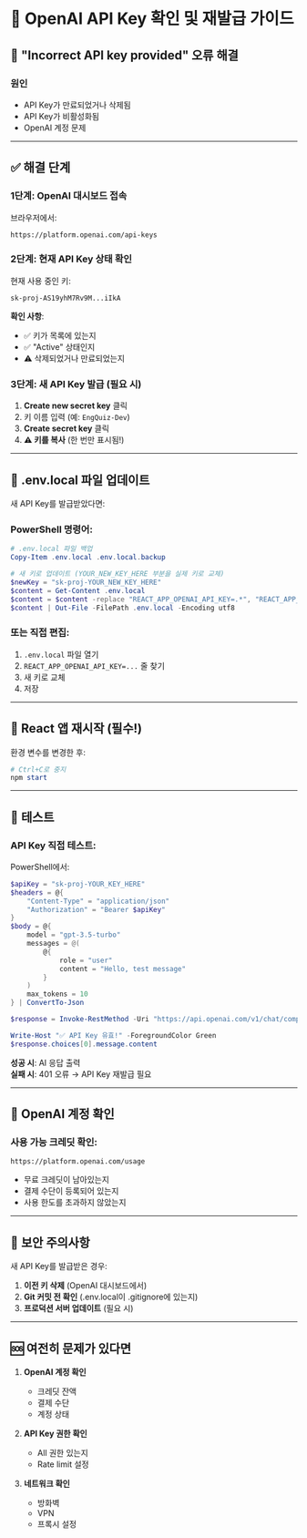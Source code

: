 # 🔑 OpenAI API Key 확인 및 재발급 가이드

## 🚨 "Incorrect API key provided" 오류 해결

### **원인**
- API Key가 만료되었거나 삭제됨
- API Key가 비활성화됨
- OpenAI 계정 문제

---

## ✅ **해결 단계**

### **1단계: OpenAI 대시보드 접속**

브라우저에서:
```
https://platform.openai.com/api-keys
```

### **2단계: 현재 API Key 상태 확인**

현재 사용 중인 키:
```
sk-proj-AS19yhM7Rv9M...iIkA
```

**확인 사항**:
- ✅ 키가 목록에 있는지
- ✅ "Active" 상태인지
- ⚠️ 삭제되었거나 만료되었는지

### **3단계: 새 API Key 발급** (필요 시)

1. **Create new secret key** 클릭
2. 키 이름 입력 (예: `EngQuiz-Dev`)
3. **Create secret key** 클릭
4. **⚠️ 키를 복사** (한 번만 표시됨!)

---

## 🔄 **.env.local 파일 업데이트**

새 API Key를 발급받았다면:

### **PowerShell 명령어**:

```powershell
# .env.local 파일 백업
Copy-Item .env.local .env.local.backup

# 새 키로 업데이트 (YOUR_NEW_KEY_HERE 부분을 실제 키로 교체)
$newKey = "sk-proj-YOUR_NEW_KEY_HERE"
$content = Get-Content .env.local
$content = $content -replace "REACT_APP_OPENAI_API_KEY=.*", "REACT_APP_OPENAI_API_KEY=$newKey"
$content | Out-File -FilePath .env.local -Encoding utf8
```

### **또는 직접 편집**:

1. `.env.local` 파일 열기
2. `REACT_APP_OPENAI_API_KEY=...` 줄 찾기
3. 새 키로 교체
4. 저장

---

## 🚀 **React 앱 재시작** (필수!)

환경 변수를 변경한 후:

```powershell
# Ctrl+C로 중지
npm start
```

---

## 🧪 **테스트**

### **API Key 직접 테스트**:

PowerShell에서:

```powershell
$apiKey = "sk-proj-YOUR_KEY_HERE"
$headers = @{
    "Content-Type" = "application/json"
    "Authorization" = "Bearer $apiKey"
}
$body = @{
    model = "gpt-3.5-turbo"
    messages = @(
        @{
            role = "user"
            content = "Hello, test message"
        }
    )
    max_tokens = 10
} | ConvertTo-Json

$response = Invoke-RestMethod -Uri "https://api.openai.com/v1/chat/completions" -Method Post -Headers $headers -Body $body

Write-Host "✅ API Key 유효!" -ForegroundColor Green
$response.choices[0].message.content
```

**성공 시**: AI 응답 출력  
**실패 시**: 401 오류 → API Key 재발급 필요

---

## 📝 **OpenAI 계정 확인**

### **사용 가능 크레딧 확인**:
```
https://platform.openai.com/usage
```

- 무료 크레딧이 남아있는지
- 결제 수단이 등록되어 있는지
- 사용 한도를 초과하지 않았는지

---

## 🔐 **보안 주의사항**

새 API Key를 발급받은 경우:

1. **이전 키 삭제** (OpenAI 대시보드에서)
2. **Git 커밋 전 확인** (.env.local이 .gitignore에 있는지)
3. **프로덕션 서버 업데이트** (필요 시)

---

## 🆘 **여전히 문제가 있다면**

1. **OpenAI 계정 확인**
   - 크레딧 잔액
   - 결제 수단
   - 계정 상태

2. **API Key 권한 확인**
   - All 권한 있는지
   - Rate limit 설정

3. **네트워크 확인**
   - 방화벽
   - VPN
   - 프록시 설정


